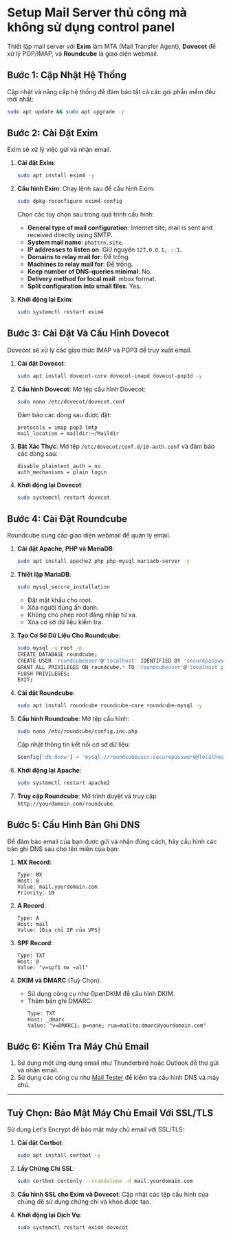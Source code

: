 # Setup Mail Server thủ công mà không sử dụng control panel

Thiết lập mail server với **Exim** làm MTA (Mail Transfer Agent), **Dovecot** để xử lý POP/IMAP, và **Roundcube** là giao diện webmail.

## Bước 1: Cập Nhật Hệ Thống
Cập nhật và nâng cấp hệ thống để đảm bảo tất cả các gói phần mềm đều mới nhất:

```bash
sudo apt update && sudo apt upgrade -y
```

## Bước 2: Cài Đặt Exim
Exim sẽ xử lý việc gửi và nhận email.

1. **Cài đặt Exim**:
   ```bash
   sudo apt install exim4 -y
   ```

2. **Cấu hình Exim**:
   Chạy lệnh sau để cấu hình Exim:
   ```bash
   sudo dpkg-reconfigure exim4-config
   ```
   Chọn các tùy chọn sau trong quá trình cấu hình:
   - **General type of mail configuration**: Internet site; mail is sent and received directly using SMTP.
   - **System mail name**: `phattrn.site`.
   - **IP addresses to listen on**: Giữ nguyên `127.0.0.1; ::1`.
   - **Domains to relay mail for**: Để trống.
   - **Machines to relay mail for**: Để trống.
   - **Keep number of DNS-queries minimal**: No.
   - **Delivery method for local mail**: mbox format.
   - **Split configuration into small files**: Yes.

3. **Khởi động lại Exim**:
   ```bash
   sudo systemctl restart exim4
   ```

## Bước 3: Cài Đặt Và Cấu Hình Dovecot
Dovecot sẽ xử lý các giao thức IMAP và POP3 để truy xuất email.

1. **Cài đặt Dovecot**:
   ```bash
   sudo apt install dovecot-core dovecot-imapd dovecot-pop3d -y
   ```

2. **Cấu hình Dovecot**:
   Mở tệp cấu hình Dovecot:
   ```bash
   sudo nano /etc/dovecot/dovecot.conf
   ```
   Đảm bảo các dòng sau được đặt:
   ```plaintext
   protocols = imap pop3 lmtp
   mail_location = maildir:~/Maildir
   ```

3. **Bật Xác Thực**:
   Mở tệp `/etc/dovecot/conf.d/10-auth.conf` và đảm bảo các dòng sau:
   ```plaintext
   disable_plaintext_auth = no
   auth_mechanisms = plain login
   ```

4. **Khởi động lại Dovecot**:
   ```bash
   sudo systemctl restart dovecot
   ```

## Bước 4: Cài Đặt Roundcube
Roundcube cung cấp giao diện webmail để quản lý email.

1. **Cài đặt Apache, PHP và MariaDB**:
   ```bash
   sudo apt install apache2 php php-mysql mariadb-server -y
   ```

2. **Thiết lập MariaDB**:
   ```bash
   sudo mysql_secure_installation
   ```
   - Đặt mật khẩu cho root.
   - Xóa người dùng ẩn danh.
   - Không cho phép root đăng nhập từ xa.
   - Xóa cơ sở dữ liệu kiểm tra.

3. **Tạo Cơ Sở Dữ Liệu Cho Roundcube**:
   ```bash
   sudo mysql -u root -p
   CREATE DATABASE roundcube;
   CREATE USER 'roundcubeuser'@'localhost' IDENTIFIED BY 'securepassword';
   GRANT ALL PRIVILEGES ON roundcube.* TO 'roundcubeuser'@'localhost';
   FLUSH PRIVILEGES;
   EXIT;
   ```

4. **Cài đặt Roundcube**:
   ```bash
   sudo apt install roundcube roundcube-core roundcube-mysql -y
   ```

5. **Cấu hình Roundcube**:
   Mở tệp cấu hình:
   ```bash
   sudo nano /etc/roundcube/config.inc.php
   ```
   Cập nhật thông tin kết nối cơ sở dữ liệu:
   ```php
   $config['db_dsnw'] = 'mysql://roundcubeuser:securepassword@localhost/roundcube';
   ```

6. **Khởi động lại Apache**:
   ```bash
   sudo systemctl restart apache2
   ```

7. **Truy cập Roundcube**:
   Mở trình duyệt và truy cập `http://yourdomain.com/roundcube`.

## Bước 5: Cấu Hình Bản Ghi DNS
Để đảm bảo email của bạn được gửi và nhận đúng cách, hãy cấu hình các bản ghi DNS sau cho tên miền của bạn:

1. **MX Record**:
   ```plaintext
   Type: MX
   Host: @
   Value: mail.yourdomain.com
   Priority: 10
   ```

2. **A Record**:
   ```plaintext
   Type: A
   Host: mail
   Value: [Địa chỉ IP của VPS]
   ```

3. **SPF Record**:
   ```plaintext
   Type: TXT
   Host: @
   Value: "v=spf1 mx ~all"
   ```

4. **DKIM và DMARC** (Tuỳ Chọn):
   - Sử dụng công cụ như OpenDKIM để cấu hình DKIM.
   - Thêm bản ghi DMARC:
     ```plaintext
     Type: TXT
     Host: _dmarc
     Value: "v=DMARC1; p=none; rua=mailto:dmarc@yourdomain.com"
     ```

## Bước 6: Kiểm Tra Máy Chủ Email
1. Sử dụng một ứng dụng email như Thunderbird hoặc Outlook để thử gửi và nhận email.
2. Sử dụng các công cụ như [Mail Tester](https://www.mail-tester.com/) để kiểm tra cấu hình DNS và máy chủ.

---

## Tuỳ Chọn: Bảo Mật Máy Chủ Email Với SSL/TLS
Sử dụng Let's Encrypt để bảo mật máy chủ email với SSL/TLS:

1. **Cài đặt Certbot**:
   ```bash
   sudo apt install certbot -y
   ```

2. **Lấy Chứng Chỉ SSL**:
   ```bash
   sudo certbot certonly --standalone -d mail.yourdomain.com
   ```

3. **Cấu hình SSL cho Exim và Dovecot**:
   Cập nhật các tệp cấu hình của chúng để sử dụng chứng chỉ và khóa được tạo.

4. **Khởi động lại Dịch Vụ**:
   ```bash
   sudo systemctl restart exim4 dovecot
   ```

